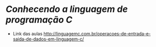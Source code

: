 # *Conhecendo a linguagem de programação C*

- Link das aulas http://linguagemc.com.br/operacoes-de-entrada-e-saida-de-dados-em-linguagem-c/
